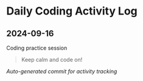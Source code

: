 # Daily Coding Activity Log

## 2024-09-16

Coding practice session

> Keep calm and code on!

*Auto-generated commit for activity tracking*
